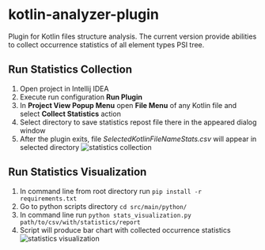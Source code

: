 # kotlin-analyzer-plugin
Plugin for Kotlin files structure analysis. The current version provide abilities to collect occurrence statistics of all element types PSI tree.

## Run Statistics Collection
1. Open project in Intellij IDEA
2. Execute run configuration **Run Plugin**
3. In **Project View Popup Menu** open **File Menu** of any Kotlin file and select **Collect Statistics** action
4. Select directory to save statistics repost file there in the appeared dialog window
5. After the plugin exits, file *SelectedKotlinFileNameStats.csv* will appear in selected directory 
![statistics collection](https://raw.githubusercontent.com/wiki/tiginamaria/kotlin-analyzer-plugin/images/ActionCollectStatistics.png)

## Run Statistics Visualization
1. In command line from root directory run `pip install -r requirements.txt`
2. Go to python scripts directory `cd src/main/python/`
3. In command line run `python stats_visualization.py path/to/csv/with/statistics/report`
4. Script will produce bar chart with collected occurrence statistics 
![statistics visualization](https://raw.githubusercontent.com/wiki/tiginamaria/kotlin-analyzer-plugin/images/FigureOpenClass.png)
